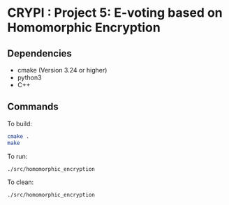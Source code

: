 # CRYPI : Project 5: E-voting based on Homomorphic Encryption

## Dependencies

- cmake (Version 3.24 or higher)
- python3
- C++

## Commands

To build:

```bash
cmake .
make
```

To run:

```bash
./src/homomorphic_encryption
```

To clean:

```bash
./src/homomorphic_encryption
```